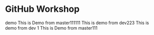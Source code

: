 # GitHub Workshop
demo
This is Demo from master111111
This is demo from dev223
This is demo from dev 1
This is Demo from master111

